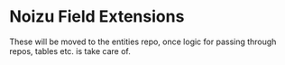 Noizu Field Extensions 
============

These will be moved to the entities repo, once logic for passing through repos, tables etc. is take care of. 
